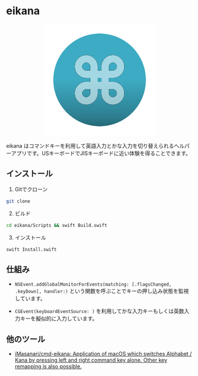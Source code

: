 # eikana
<div align="center">
<img src="https://github.com/KS1019/eikana/blob/main/eikana/Assets.xcassets/AppIcon.appiconset/icon.png?raw=true" width=300>
</div>

eikana はコマンドキーを利用して英語入力とかな入力を切り替えられるヘルパーアプリです。USキーボードでJISキーボードに近い体験を得ることできます。

## インストール

1. Gitでクローン

```sh
git clone 
```

2. ビルド

```sh
cd eikana/Scripts && swift Build.swift
```

3. インストール

```sh
swift Install.swift
```

## 仕組み

- `NSEvent.addGlobalMonitorForEvents(matching: [.flagsChanged, .keyDown], handler:)` という関数を呼ぶことでキーの押し込み状態を監視しています。

- `CGEvent(keyboardEventSource: )` を利用してかな入力キーもしくは英数入力キーを擬似的に入力しています。

## 他のツール

- [iMasanari/cmd-eikana: Application of macOS which switches Alphabet / Kana by pressing left and right command key alone. Other key remapping is also possible.](https://github.com/iMasanari/cmd-eikana)
